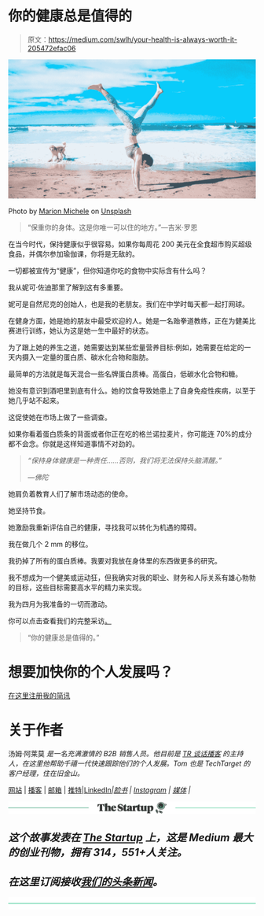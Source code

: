 # 你的健康总是值得的

> 原文：<https://medium.com/swlh/your-health-is-always-worth-it-205472efac06>

![](img/09f4e428a38596b5ba0265832ba09335.png)

Photo by [Marion Michele](https://unsplash.com/photos/1zWGvVU6kqE?utm_source=unsplash&utm_medium=referral&utm_content=creditCopyText) on [Unsplash](https://unsplash.com/search/photos/health?utm_source=unsplash&utm_medium=referral&utm_content=creditCopyText)

> “保重你的身体。这是你唯一可以住的地方。”—吉米·罗恩

在当今时代，保持健康似乎很容易。如果你每周花 200 美元在全食超市购买超级食品，并偶尔参加瑜伽课，你将是无敌的。

一切都被宣传为“健康”，但你知道你吃的食物中实际含有什么吗？

我从妮可·佐迪那里了解到这有多重要。

妮可是自然尼克的创始人，也是我的老朋友。我们在中学时每天都一起打网球。

在健身方面，她是她的朋友中最受欢迎的人。她是一名跆拳道教练，正在为健美比赛进行训练，她认为这是她一生中最好的状态。

为了跟上她的养生之道，她需要达到某些宏量营养目标:例如，她需要在给定的一天内摄入一定量的蛋白质、碳水化合物和脂肪。

最简单的方法就是每天混合一些名牌蛋白质棒。高蛋白，低碳水化合物和糖。

她没有意识到酒吧里到底有什么。她的饮食导致她患上了自身免疫性疾病，以至于她几乎站不起来。

这促使她在市场上做了一些调查。

如果你看着蛋白质条的背面或者你正在吃的格兰诺拉麦片，你可能连 70%的成分都不会念。你就是这样知道事情不对劲的。

> *“保持身体健康是一种责任……否则，我们将无法保持头脑清醒。”*
> 
> *—佛陀*

她肩负着教育人们了解市场动态的使命。

她坚持节食。

她激励我重新评估自己的健康，寻找我可以转化为机遇的障碍。

我在做几个 2 mm 的移位。

我扔掉了所有的蛋白质棒。我要对我放在身体里的东西做更多的研究。

我不想成为一个健美或运动狂，但我确实对我的职业、财务和人际关系有雄心勃勃的目标，这些目标需要高水平的精力来实现。

我为四月为我准备的一切而激动。

你可以点击查看我们的完整采访[。](https://soundcloud.com/ryan-warner-799706255/42-your-health-is-always-worth-it-w-nicole-zohdi)

> “你的健康总是值得的。”

# 想要加快你的个人发展吗？
[在这里注册我的简讯](http://eepurl.com/c-46aj)

# 关于作者

汤姆·阿莱莫 *是一名充满激情的 B2B 销售人员。他目前是* [*TR 谈话播客*](https://soundcloud.com/ryan-warner-799706255) *的主持人，在这里他帮助千禧一代快速跟踪他们的个人发展。Tom 也是 TechTarget 的客户经理，住在旧金山。*

[网站](http://tomalaimo.com/) | [播客](https://soundcloud.com/ryan-warner-799706255) | [邮箱](mailto:thomasalaimo7@gmail.com) | [推特](https://twitter.com/TomAlaimo_TTGT)|[LinkedIn](https://www.linkedin.com/in/tom-alaimo-573a1878/)*|[脸书](https://www.facebook.com/thomas.alaimo.12) | [Instagram](http://instagram.com/talaimo7) | [媒体](/@TomAlaimo_TTGT) |*

*[![](img/308a8d84fb9b2fab43d66c117fcc4bb4.png)](https://medium.com/swlh)*

## *这个故事发表在 [The Startup](https://medium.com/swlh) 上，这是 Medium 最大的创业刊物，拥有 314，551+人关注。*

## *在这里订阅接收[我们的头条新闻](http://growthsupply.com/the-startup-newsletter/)。*

*[![](img/b0164736ea17a63403e660de5dedf91a.png)](https://medium.com/swlh)*